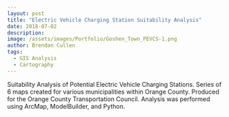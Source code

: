 ```yaml
---
layout: post
title: "Electric Vehicle Charging Station Suitability Analysis"
date: 2018-07-02
description: 
image: /assets/images/Portfolio/Goshen_Town_PEVCS-1.png
author: Brendan Cullen
tags:
  - GIS Analysis
  - Cartography
---
```


Suitability Analysis of Potential Electric Vehicle Charging Stations. Series of 6 maps created for various municipalities within Orange County. Produced for the Orange County Transportation Council. Analysis was performed using ArcMap, ModelBuilder, and Python.
